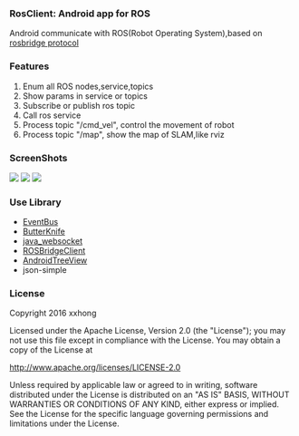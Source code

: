 ### RosClient: Android app for ROS
Android communicate with ROS(Robot Operating System),based on [rosbridge protocol](https://github.com/RobotWebTools/rosbridge_suite/blob/groovy-devel/ROSBRIDGE_PROTOCOL.md)


### Features
1. Enum all ROS nodes,service,topics
2. Show params in service or topics
3. Subscribe or publish ros topic
4. Call ros service
5. Process topic "/cmd_vel", control the movement of robot
6. Process topic "/map", show the map of SLAM,like rviz

### ScreenShots
![](https://github.com/hibernate2011/RosClient/blob/master/screenshort/1.jpg)
![](https://github.com/hibernate2011/RosClient/blob/master/screenshort/2.jpg)
![](https://github.com/hibernate2011/RosClient/blob/master/screenshort/3.jpg)

### Use Library
- [EventBus](https://github.com/greenrobot/EventBus)
- [ButterKnife](https://github.com/JakeWharton/butterknife)
- [java_websocket](https://github.com/TooTallNate/Java-WebSocket)
- [ROSBridgeClient](https://github.com/djilk/ROSBridgeClient)
- [AndroidTreeView](https://github.com/bmelnychuk/AndroidTreeView)
- json-simple

### License
Copyright 2016 xxhong

Licensed under the Apache License, Version 2.0 (the "License");
you may not use this file except in compliance with the License.
You may obtain a copy of the License at

   http://www.apache.org/licenses/LICENSE-2.0

Unless required by applicable law or agreed to in writing, software
distributed under the License is distributed on an "AS IS" BASIS,
WITHOUT WARRANTIES OR CONDITIONS OF ANY KIND, either express or implied.
See the License for the specific language governing permissions and
limitations under the License.
